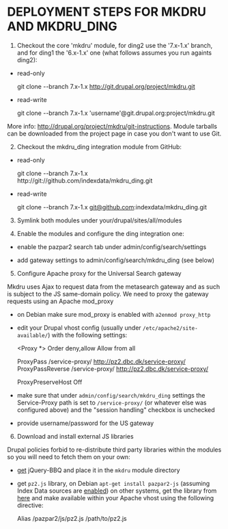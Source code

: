 DEPLOYMENT STEPS FOR MKDRU AND MKDRU_DING
=========================================

1. Checkout the core 'mkdru' module, for ding2 use the '7.x-1.x' branch, 
and for ding1 the '6.x-1.x' one (what follows assumes you run againts ding2):

  - read-only

      git clone --branch 7.x-1.x http://git.drupal.org/project/mkdru.git

  - read-write

      git clone --branch 7.x-1.x 'username'@git.drupal.org:project/mkdru.git

More info: <http://drupal.org/project/mkdru/git-instructions>. Module tarballs 
can be downloaded from the project page in case you don't want to use Git.


2. Checkout the mkdru_ding integration module from GitHub:

  - read-only
  
      git clone --branch 7.x-1.x http://git://github.com/indexdata/mkdru_ding.git

  - read-write

      git clone --branch 7.x-1.x git@github.com:indexdata/mkdru_ding.git


3. Symlink both modules under your/drupal/sites/all/modules


4. Enable the modules and configure the ding integration one:

  - enable the pazpar2 search tab under admin/config/search/settings

  - add gateway settings to admin/config/search/mkdru_ding (see below)


5. Configure Apache proxy for the Universal Search gateway

Mkdru uses Ajax to request data from the metasearch gateway and as such is 
subject to the JS same-domain policy. We need to proxy the gateway requests
using an Apache mod_proxy

  - on Debian make sure mod_proxy is enabled with `a2enmod proxy_http`

  - edit your Drupal vhost config (usually under `/etc/apache2/site-available/`)
  with the following settings:

      <Proxy *>
        Order deny,allow
        Allow from all
      </Proxy>

      ProxyPass /service-proxy/ http://pz2.dbc.dk/service-proxy/
      ProxyPassReverse /service-proxy/ http://pz2.dbc.dk/service-proxy/
      
      ProxyPreserveHost Off


  - make sure that under `admin/config/search/mkdru_ding` settings the 
  Service-Proxy path is set to `/service-proxy/` (or whatever else was 
  configured above) and the "session handling" checkbox is unchecked

  - provide username/password for the US gateway


6. Download and install external JS libraries

Drupal policies forbid to re-distribute third party libraries within the
modules so you will need to fetch them on your own:

  - [get](http://benalman.com/projects/jquery-bbq-plugin/) jQuery-BBQ and place 
  it in the `mkdru` module directory

  - get `pz2.js` library, on Debian `apt-get install pazpar2-js` (assuming Index
  Data sources are [enabled](http://ftp.indexdata.dk/debian/README)) on other 
  systems, get the library from [here](http://mk2.indexdata.com/pazpar2/js/pz2.js) 
  and make available within your Apache vhost using the following directive:

      Alias /pazpar2/js/pz2.js /path/to/pz2.js

